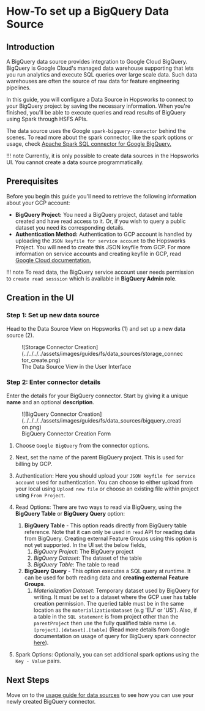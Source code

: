 # How-To set up a BigQuery Data Source

## Introduction

A BigQuery data source provides integration to Google Cloud BigQuery.
BigQuery is Google Cloud's managed data warehouse supporting that lets you run analytics and 
execute SQL queries over large scale data. Such data warehouses are often the source of raw data for feature 
engineering pipelines.

In this guide, you will configure a Data Source in Hopsworks to connect to your BigQuery project by saving the
necessary information.
When you're finished, you'll be able to execute queries and read results of BigQuery using Spark through 
HSFS APIs.

The data source uses the Google `spark-bigquery-connector` behind the scenes.
To read more about the spark connector, like the spark options or usage, check [Apache Spark SQL connector for Google BigQuery.](https://github.com/GoogleCloudDataproc/spark-bigquery-connector#usage
'github.com/GoogleCloudDataproc/spark-bigquery-connector')

!!! note
        Currently, it is only possible to create data sources in the Hopsworks UI. You cannot create a data source programmatically.

## Prerequisites

Before you begin this guide you'll need to retrieve the following information about your GCP account:

- **BigQuery Project:** You need a BigQuery project, dataset and table created and have read access to it. Or, if 
  you wish to query a public dataset you need its corresponding details.
- **Authentication Method:** Authentication to GCP account is handled by uploading the `JSON keyfile for service
  account` to the Hopsworks Project. You will need to create this JSON keyfile from GCP. For more information on
  service accounts
  and creating keyfile in GCP, read [Google Cloud documentation.](https://cloud.google.com/docs/authentication/production#create_service_account
  'creating service account keyfile')

!!! note
        To read data, the BigQuery service account user needs permission to `create read sesssion` which is available in **BigQuery Admin role**.

## Creation in the UI
### Step 1: Set up new data source

Head to the Data Source View on Hopsworks (1) and set up a new data source (2).

<figure markdown>
  ![Storage Connector Creation](../../../../assets/images/guides/fs/data_sources/storage_connector_create.png)
  <figcaption>The Data Source View in the User Interface</figcaption>
</figure>


### Step 2: Enter connector details
Enter the details for your BigQuery connector. Start by giving
it a unique **name** and an optional
**description**.

<figure markdown>
  ![BigQuery Connector Creation](../../../../assets/images/guides/fs/data_sources/bigquery_creation.png)
  <figcaption>BigQuery Connector Creation Form</figcaption>
</figure>

1. Choose `Google BigQuery` from the connector options.
2. Next, set the name of the parent BigQuery project. This is used for billing by GCP.
3. Authentication: Here you should upload your `JSON keyfile for service 
   account` used for authentication. You can choose to either
   upload from your local using `Upload new file` or choose an existing file within project using `From Project`.
4. Read Options: There are two ways to read via BigQuery, using the **BigQuery Table** or **BigQuery Query** option:
   
      1. **BigQuery Table** - This option reads directly from BigQuery table reference. Note that it can only be used in `read` API for reading data from BigQuery. Creating external Feature Groups using this option is not yet supported. In the UI set the below fields, 
         1. *BigQuery Project*: The BigQuery project
         2. *BigQuery Dataset*: The dataset of the table
         3. *BigQuery Table*: The table to read
      2. **BigQuery Query** - This option executes a SQL query at runtime. It can be used for both reading data and **creating external Feature Groups**. 
         1. *Materialization Dataset*: Temporary dataset used by BigQuery for writing. It must be set to a dataset where the GCP user has table creation permission. The queried table must be in the same location as the `materializationDataset` (e.g 'EU' or 'US'). Also, if a table in the `SQL statement` is from project other than the `parentProject` then use the fully qualified table name i.e. `[project].[dataset].[table]` 
         (Read more details from Google documentation on usage of query for BigQuery spark connector [here](https://github.com/GoogleCloudDataproc/spark-bigquery-connector#reading-data-from-a-bigquery-query)).

5. Spark Options: Optionally, you can set additional spark options using the `Key - Value` pairs.

## Next Steps

Move on to the [usage guide for data sources](../usage.md) to see how you can use your newly created BigQuery 
connector.